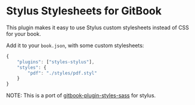 # Stylus Stylesheets for GitBook

This plugin makes it easy to use Stylus custom stylesheets instead of CSS for your book.

Add it to your `book.json`, with some custom stylesheets:

```js
{
    "plugins": ["styles-stylus"],
    "styles": {
        "pdf": "./styles/pdf.styl"
    }
}
```

NOTE: This is a port of [gitbook-plugin-styles-sass](https://github.com/GitbookIO/plugin-styles-sass) for stylus.
